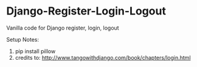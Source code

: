 # Django-Register-Login-Logout
Vanilla code for Django register, login, logout 

Setup Notes:
1. pip install pillow
2. credits to: http://www.tangowithdjango.com/book/chapters/login.html
